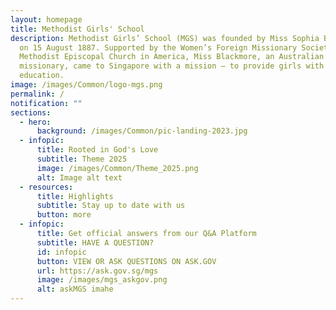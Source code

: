 ```yaml
---
layout: homepage
title: Methodist Girls' School
description: Methodist Girls’ School (MGS) was founded by Miss Sophia Blackmore
  on 15 August 1887. Supported by the Women’s Foreign Missionary Society of the
  Methodist Episcopal Church in America, Miss Blackmore, an Australian
  missionary, came to Singapore with a mission – to provide girls with an
  education.
image: /images/Common/logo-mgs.png
permalink: /
notification: ""
sections:
  - hero:
      background: /images/Common/pic-landing-2023.jpg
  - infopic:
      title: Rooted in God's Love
      subtitle: Theme 2025
      image: /images/Common/Theme_2025.png
      alt: Image alt text
  - resources:
      title: Highlights
      subtitle: Stay up to date with us
      button: more
  - infopic:
      title: Get official answers from our Q&A Platform
      subtitle: HAVE A QUESTION?
      id: infopic
      button: VIEW OR ASK QUESTIONS ON ASK.GOV
      url: https://ask.gov.sg/mgs
      image: /images/mgs_askgov.png
      alt: askMGS imahe
---
```

